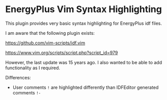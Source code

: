 # EnergyPlus Vim Syntax Highlighting

This plugin provides very basic syntax highlighting for EnergyPlus idf
files.

I am aware that the following plugin exists:

https://github.com/vim-scripts/idf.vim

https://www.vim.org/scripts/script.php?script_id=979

However, the last update was 15 years ago. I also wanted to be able to
add functionality as I required.

Differences:

 - User comments `!` are highlighted differently than IDFEditor
   generated comments `!-`
